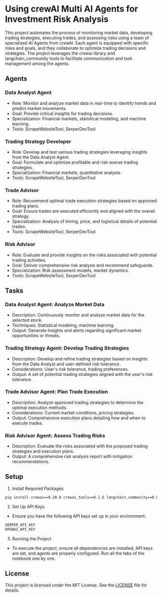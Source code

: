 # Using crewAI Multi AI Agents for Investment Risk Analysis

This project automates the process of monitoring market data, developing trading strategies, executing trades, and assessing risks using a team of specialized AI Agents from crewAI. Each agent is equipped with specific roles and goals, and they collaborate to optimize trading decisions and strategies. The project leverages the crewai library and langchain_community tools to facilitate communication and task management among the agents.

## Agents
### Data Analyst Agent
- Role: Monitor and analyze market data in real-time to identify trends and predict market movements.
- Goal: Provide critical insights for trading decisions.
- Specialization: Financial markets, statistical modeling, and machine learning.
- Tools: ScrapeWebsiteTool, SerperDevTool

### Trading Strategy Developer
- Role: Develop and test various trading strategies leveraging insights from the Data Analyst Agent.
- Goal: Formulate and optimize profitable and risk-averse trading strategies.
- Specialization: Financial markets, quantitative analysis.
- Tools: ScrapeWebsiteTool, SerperDevTool

### Trade Advisor
- Role: Recommend optimal trade execution strategies based on approved trading plans.
- Goal: Ensure trades are executed efficiently and aligned with the overall strategy.
- Specialization: Analysis of timing, price, and logistical details of potential trades.
- Tools: ScrapeWebsiteTool, SerperDevTool
  
### Risk Advisor
- Role: Evaluate and provide insights on the risks associated with potential trading activities.
- Goal: Deliver comprehensive risk analysis and recommend safeguards.
- Specialization: Risk assessment models, market dynamics.
- Tools: ScrapeWebsiteTool, SerperDevTool
  
## Tasks
### Data Analyst Agent: Analyze Market Data
- Description: Continuously monitor and analyze market data for the selected stock.
- Techniques: Statistical modeling, machine learning.
- Output: Generate insights and alerts regarding significant market opportunities or threats.
  
### Trading Strategy Agent: Develop Trading Strategies
- Description: Develop and refine trading strategies based on insights from the Data Analyst and user-defined risk tolerance.
- Considerations: User's risk tolerance, trading preferences.
- Output: A set of potential trading strategies aligned with the user's risk tolerance.

### Trade Advisor Agent: Plan Trade Execution
- Description: Analyze approved trading strategies to determine the optimal execution methods.
- Considerations: Current market conditions, pricing strategies.
- Output: Comprehensive execution plans detailing how and when to execute trades.

### Risk Advisor Agent: Assess Trading Risks
- Description: Evaluate the risks associated with the proposed trading strategies and execution plans.
- Output: A comprehensive risk analysis report with mitigation recommendations.

## Setup
1. Install Required Packages
```bash
pip install crewai==0.28.8 crewai_tools==0.1.6 langchain_community==0.0.29
```

2. Set Up API Keys
- Ensure you have the following API keys set up in your environment:
```bash
SERPER_API_KEY
OPENAI_API_KEY
```

3. Running the Project
- To execute the project, ensure all dependencies are installed, API keys are set, and agents are properly configured. Run all the tabs of the notebook one by one.

## License
This project is licensed under the MIT License. See the [LICENSE](LICENSE.txt) file for details.

